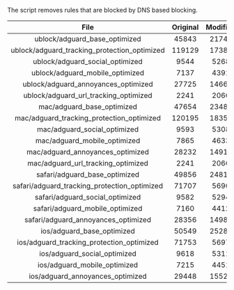 The script removes rules that are blocked by DNS based blocking.


| File | Original | Modified |
|:----:|:-----:|:-----:|
| ublock/adguard_base_optimized | 45843 | 21745 |
| ublock/adguard_tracking_protection_optimized | 119129 | 17386 |
| ublock/adguard_social_optimized | 9544 | 5268 |
| ublock/adguard_mobile_optimized | 7137 | 4391 |
| ublock/adguard_annoyances_optimized | 27725 | 14669 |
| ublock/adguard_url_tracking_optimized | 2241 | 2066 |
| mac/adguard_base_optimized | 47654 | 23480 |
| mac/adguard_tracking_protection_optimized | 120195 | 18356 |
| mac/adguard_social_optimized | 9593 | 5308 |
| mac/adguard_mobile_optimized | 7865 | 4633 |
| mac/adguard_annoyances_optimized | 28232 | 14912 |
| mac/adguard_url_tracking_optimized | 2241 | 2066 |
| safari/adguard_base_optimized | 49856 | 24817 |
| safari/adguard_tracking_protection_optimized | 71707 | 5690 |
| safari/adguard_social_optimized | 9582 | 5294 |
| safari/adguard_mobile_optimized | 7160 | 4412 |
| safari/adguard_annoyances_optimized | 28356 | 14985 |
| ios/adguard_base_optimized | 50549 | 25280 |
| ios/adguard_tracking_protection_optimized | 71753 | 5697 |
| ios/adguard_social_optimized | 9618 | 5311 |
| ios/adguard_mobile_optimized | 7215 | 4451 |
| ios/adguard_annoyances_optimized | 29448 | 15522 |